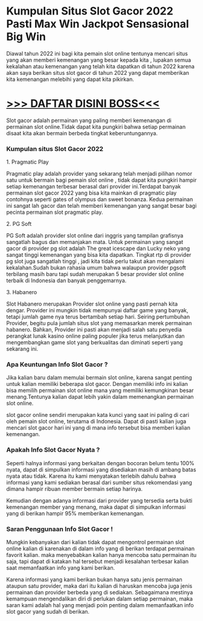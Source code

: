 Kumpulan Situs Slot Gacor 2022 Pasti Max Win Jackpot Sensasional Big Win
========================================================================

Diawal tahun 2022 ini bagi kita pemain slot online tentunya mencari situs yang akan memberi kemenangan yang besar kepada kita , lupakan semua kekalahan atau kemenangan yang telah kita dapatkan di tahun 2022 karena akan saya berikan situs slot gacor di tahun 2022 yang dapat memberikan kita kemenangan melebihi yang dapat kita pikirkan.

[\>>> DAFTAR DISINI BOSS<<<](https://bit.ly/gacor-gacor)
========================================================

Slot gacor adalah permainan yang paling memberi kemenangan di permainan slot online.Tidak dapat kita pungkiri bahwa setiap permainan disaat kita akan bermain berbeda tingkat keberuntungannya.

### Kumpulan situs Slot Gacor 2022

1\. Pragmatic Play

Pragmatic play adalah provider yang sekarang telah menjadi pilihan nomor satu untuk bermain bagi pemain slot online , tidak dapat kita pungkiri hampir setiap kemenangan terbesar berasal dari provider ini.Terdapat banyak permainan slot gacor 2022 yang bisa kita mainkan di pragmatic play contohnya seperti gates of olympus dan sweet bonanza. Kedua permainan ini sangat lah gacor dan telah memberi kemenangan yang sangat besar bagi pecinta permainan slot pragmatic play.  
  
2\. PG Soft

PG Soft adalah provider slot online dari inggris yang tampilan grafisnya sangatlah bagus dan memanjakan mata. Untuk permainan yang sangat gacor di provider pg slot adalah The great icescape dan Lucky neko yang sangat tinggi kemenangan yang bisa kita dapatkan. Tingkat rtp di provider pg slot juga sangatlah tinggi , jadi kita tidak perlu takut akan mengalami kekalahan.Sudah bukan rahasia umum bahwa walaupun provider pgsoft terbilang masih baru tapi sudah merupakan 5 besar provider slot online terbaik di Indonesia dan banyak penggemarnya.  
  
3\. Habanero

Slot Habanero merupakan Provider slot online yang pasti pernah kita dengar. Provider ini mungkin tidak mempunyai daftar game yang banyak, tetapi jumlah game nya terus bertambah setiap hari. Seiring pertumbuhan Provider, begitu pula jumlah situs slot yang memasarkan merek permainan habanero. Bahkan, Provider ini pasti akan menjadi salah satu penyedia perangkat lunak kasino online paling populer jika terus melanjutkan dan mengembangkan game slot yang berkualitas dan diminati seperti yang sekarang ini.

### Apa Keuntungan Info Slot Gacor ?

Jika kalian baru dalam memulai bermain slot online, karena sangat penting untuk kalian memiliki beberapa slot gacor. Dengan memiliki info ini kalian bisa memilih permainan slot online mana yang memiliki kemungkinan besar menang.Tentunya kalian dapat lebih yakin dalam memenangkan permainan slot online.  
  
slot gacor online sendiri merupakan kata kunci yang saat ini paling di cari oleh pemain slot online, terutama di Indonesia. Dapat di pasti kalian juga mencari slot gacor hari ini yang di mana info tersebut bisa memberi kalian kemenangan.

### Apakah Info Slot Gacor Nyata ?

Seperti halnya informasi yang berkaitan dengan bocoran belum tentu 100% nyata, dapat di simpulkan informasi yang disediakan masih di ambang batas nyata atau tidak. Karena itu kami menyatakan terlebih dahulu bahwa informasi yang kami sediakan berasal dari sumber situs rekomendasi yang dimana hampir ribuan member bermain setiap harinya.  
  
Kemudian dengan adanya informasi dari provider yang tersedia serta bukti kemenangan member yang menang, maka dapat di simpulkan informasi yang di berikan hampir 95% memberikan kemenangan.

### Saran Penggunaan Info Slot Gacor !

Mungkin kebanyakan dari kalian tidak dapat mengontrol permainan slot online kalian di karenakan di dalam info yang di berikan terdapat permainan favorit kalian. maka menyebabkan kalian hanya mencoba satu permainan itu saja, tapi dapat di katakan hal tersebut menjadi kesalahan terbesar kalian saat memanfaatkan info yang kami berikan.  
  
Karena informasi yang kami berikan bukan hanya satu jenis permainan ataupun satu provider, maka dari itu kalian di haruskan mencoba juga jenis permainan dan provider berbeda yang di sediakan. Sebagaimana mestinya kemampuan mengendalikan diri di perlukan dalam setiap permainan, maka saran kami adalah hal yang menjadi poin penting dalam memanfaatkan info slot gacor yang sudah di berikan.
